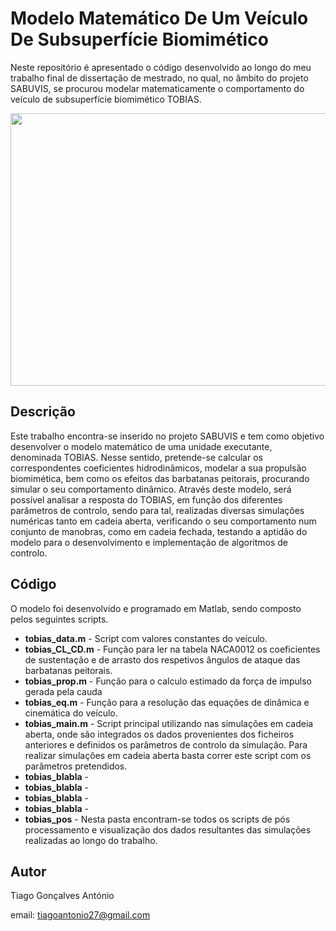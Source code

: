# Modelo Matemático De Um Veículo De Subsuperfície Biomimético

Neste repositório é apresentado o código desenvolvido ao longo do meu trabalho final de dissertação de mestrado, no qual, no âmbito do projeto SABUVIS, se procurou modelar matematicamente o comportamento do veículo de subsuperfície biomimético TOBIAS.

<p align="center">
  <img src="https://user-images.githubusercontent.com/110428731/185928316-b9b63c95-5a4e-4874-9855-e27401cb4121.png" width="774" height="436">
</p>

## Descrição
Este trabalho encontra-se inserido no projeto SABUVIS e tem como objetivo desenvolver o modelo matemático de uma unidade executante, denominada TOBIAS. Nesse sentido, pretende-se calcular os correspondentes coeficientes hidrodinâmicos, modelar a sua propulsão biomimética, bem como os efeitos das barbatanas peitorais, procurando simular o seu comportamento dinâmico. Através deste modelo, será possível analisar a resposta do TOBIAS, em função dos diferentes parâmetros de controlo, sendo para tal, realizadas diversas simulações numéricas tanto em cadeia aberta, verificando o seu comportamento num conjunto de manobras, como em cadeia fechada, testando a aptidão do modelo para o desenvolvimento e implementação de algoritmos de controlo.

## Código
O modelo foi desenvolvido e programado em Matlab, sendo composto pelos seguintes scripts.

* **tobias_data.m** - Script com valores constantes do veículo.
* **tobias_CL_CD.m** - Função para ler na tabela NACA0012 os coeficientes de sustentação e de arrasto dos respetivos ângulos de ataque das barbatanas peitorais.
* **tobias_prop.m** - Função para o calculo estimado da força de impulso gerada pela cauda
* **tobias_eq.m** - Função para a resolução das equações de dinâmica e cinemática do veículo. 
* **tobias_main.m** - Script principal utilizando nas simulações em cadeia aberta, onde são integrados os dados provenientes dos ficheiros anteriores e definidos os parâmetros de controlo da simulação. Para realizar simulações em cadeia aberta basta correr este script com os parâmetros pretendidos.
* **tobias_blabla** -
* **tobias_blabla** -
* **tobias_blabla** -
* **tobias_blabla** -
* **tobias_pos** - Nesta pasta encontram-se todos os scripts de pós processamento e visualização dos dados resultantes das simulações realizadas ao longo do trabalho.

## Autor

Tiago Gonçalves António

email: tiagoantonio27@gmail.com

